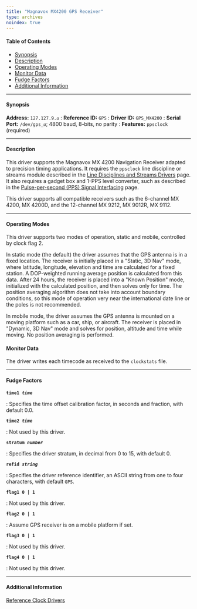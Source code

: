 ```yaml
---
title: "Magnavox MX4200 GPS Receiver"
type: archives
noindex: true
---
```


#### Table of Contents

*   [Synopsis](/archives/3-5.93e/driver9/#synopsis)
*   [Description](/archives/3-5.93e/driver9/#description)
*   [Operating Modes](/archives/3-5.93e/driver9/#operating-modes)
*   [Monitor Data](/archives/3-5.93e/driver9/#monitor-data)
*   [Fudge Factors](/archives/3-5.93e/driver9/#fudge-factors)
*   [Additional Information](/archives/3-5.93e/driver9/#additional-information)

* * *

#### Synopsis

**Address:** <code>127.127.9._u_</code> 
: **Reference ID:** <code>GPS</code>
: **Driver ID:** <code>GPS_MX4200</code>
: **Serial Port:** <code>/dev/gps\__u_</code>; 4800 baud, 8-bits, no parity
: **Features:** <code>ppsclock</code> (required)

* * *

#### Description

This driver supports the Magnavox MX 4200 Navigation Receiver adapted to precision timing applications. It requires the <code>ppsclock</code> line discipline or streams module described in the [Line Disciplines and Streams Drivers](/archives/3-5.93e/ldisc/) page. It also requires a gadget box and 1-PPS level converter, such as described in the [Pulse-per-second (PPS) Signal Interfacing](/archives/3-5.93e/pps/) page.

This driver supports all compatible receivers such as the 6-channel MX 4200, MX 4200D, and the 12-channel MX 9212, MX 9012R, MX 9112. 

* * *

#### Operating Modes

This driver supports two modes of operation, static and mobile, controlled by clock flag 2.

In static mode (the default) the driver assumes that the GPS antenna is in a fixed location. The receiver is initially placed in a "Static, 3D Nav" mode, where latitude, longitude, elevation and time are calculated for a fixed station. A DOP-weighted running average position is calculated from this data. After 24 hours, the receiver is placed into a "Known Position" mode, initialized with the calculated position, and then solves only for time. The position averaging algorithm does not take into account boundary conditions, so this mode of operation very near the international date line or the poles is not recommended.

In mobile mode, the driver assumes the GPS antenna is mounted on a moving platform such as a car, ship, or aircraft. The receiver is placed in "Dynamic, 3D Nav" mode and solves for position, altitude and time while moving. No position averaging is performed. 

#### Monitor Data

The driver writes each timecode as received to the <code>clockstats</code> file. 

* * *

#### Fudge Factors

<code>**time1 _time_**</code>

: Specifies the time offset calibration factor, in seconds and fraction, with default 0.0.

<code>**time2 _time_**</code>

: Not used by this driver.

<code>**stratum _number_**</code>

: Specifies the driver stratum, in decimal from 0 to 15, with default 0.

<code>**refid _string_**</code>

: Specifies the driver reference identifier, an ASCII string from one to four characters, with default <code>GPS</code>.

<code>**flag1 0 | 1**</code>

: Not used by this driver.

<code>**flag2 0 | 1**</code>

: Assume GPS receiver is on a mobile platform if set.

<code>**flag3 0 | 1**</code>

: Not used by this driver.

<code>**flag4 0 | 1**</code>

: Not used by this driver.

* * *

#### Additional Information

[Reference Clock Drivers](/archives/3-5.93e/refclock/)